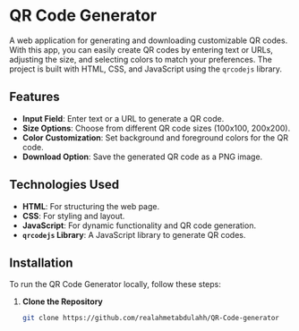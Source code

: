 # QR Code Generator

A web application for generating and downloading customizable QR codes. With this app, you can easily create QR codes by entering text or URLs, adjusting the size, and selecting colors to match your preferences. The project is built with HTML, CSS, and JavaScript using the `qrcodejs` library.

## Features

- **Input Field**: Enter text or a URL to generate a QR code.
- **Size Options**: Choose from different QR code sizes (100x100, 200x200).
- **Color Customization**: Set background and foreground colors for the QR code.
- **Download Option**: Save the generated QR code as a PNG image.

## Technologies Used

- **HTML**: For structuring the web page.
- **CSS**: For styling and layout.
- **JavaScript**: For dynamic functionality and QR code generation.
- **`qrcodejs` Library**: A JavaScript library to generate QR codes.

## Installation

To run the QR Code Generator locally, follow these steps:

1. **Clone the Repository**

   ```bash
   git clone https://github.com/realahmetabdulahh/QR-Code-generator
